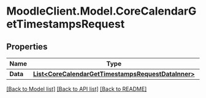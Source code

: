 # MoodleClient.Model.CoreCalendarGetTimestampsRequest

## Properties

Name | Type | Description | Notes
------------ | ------------- | ------------- | -------------
**Data** | [**List&lt;CoreCalendarGetTimestampsRequestDataInner&gt;**](CoreCalendarGetTimestampsRequestDataInner.md) |  | 

[[Back to Model list]](../README.md#documentation-for-models) [[Back to API list]](../README.md#documentation-for-api-endpoints) [[Back to README]](../README.md)

